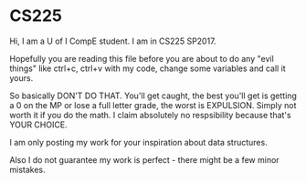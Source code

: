 # CS225

Hi, I am a U of I CompE student. I am in CS225 SP2017.

Hopefully you are reading this file before you are about to do any "evil things" like ctrl+c, ctrl+v with my code, change some variables and call it yours.

So basically DON'T DO THAT. You'll get caught, the best you'll get is getting a 0 on the MP or lose a full letter grade, the worst is EXPULSION. Simply not worth it if you do the math. I claim absolutely no respsibility because that's YOUR CHOICE.

I am only posting my work for your inspiration about data structures.

Also I do not guarantee my work is perfect - there might be a few minor mistakes.
